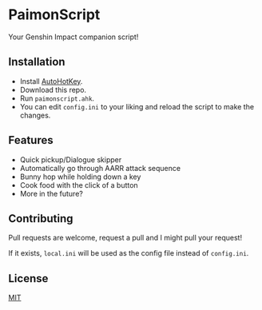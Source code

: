# PaimonScript

Your Genshin Impact companion script!

## Installation

- Install [AutoHotKey](https://www.autohotkey.com/).
- Download this repo.
- Run `paimonscript.ahk`.
- You can edit `config.ini` to your liking and reload the script to make the changes.

## Features

- Quick pickup/Dialogue skipper
- Automatically go through AARR attack sequence
- Bunny hop while holding down a key
- Cook food with the click of a button
- More in the future?

## Contributing

Pull requests are welcome, request a pull and I might pull your request!

If it exists, `local.ini` will be used as the config file instead of `config.ini`.

## License

[MIT](https://github.com/RealCyGuy/PaimonScript/blob/main/LICENSE.md)
